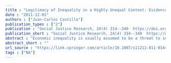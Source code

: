 ```yaml
---
title : "Legitimacy of Inequality in a Highly Unequal Context: Evidence from the Chilean Case"
date : "2011-12-01"
authors : ["Juan-Carlos Castillo"]
publication_types : ["2"]
publication : "Social Justice Research, 24(4) 314--340  https://doi.org/10.1007/s11211-011-0144-5"
publication_short : "Social Justice Research, 24(4) 314--340  https://doi.org/10.1007/s11211-011-0144-5"
abstract : "Economic inequality is usually assumed to be a threat to social cohesion and democracy. Nevertheless, this opposition of inequality and democracy is based on further assumptions such as (a) that people perceive economic inequality accurately, and (b) that, by and large they consider inequality unjust. Research into distributive issues has not found consistent support for neither of these assumptions. Quite the contrary, empirical evidence indicates that economic inequality is widely misperceived and that inequality is to some extent considered legitimate. So far most of the empirical evidence in the area of legitimacy comes from experimental studies in the developed world. The present research aims at widening the scope of legitimacy studies by focusing on Chile as a case country, one of the societies with the highest economic inequality worldwide, guided by the question to what extent is economic inequality considered legitimate in a context of high economic inequality? In addressing this question, and based on previous evidence, the article proposes a way to evaluate (a) the legitimacy of inequality at a country level via survey research, and (b) the role of inequality perception and justice ideologies in the justification of economic inequality. The data to be analyzed is the public opinion survey International Social Justice Project (ISJP), implemented in Chile in the year 2007 (n = 890). Multivariate analysis results reveal signs of legitimacy of inequality in Chile, opening a series of issues regarding the acceptance and stability of unequal distributions."
abstract_short : ""
url_source : "https://link.springer.com/article/10.1007/s11211-011-0144-5"
tags : ["NA"]
---
```

